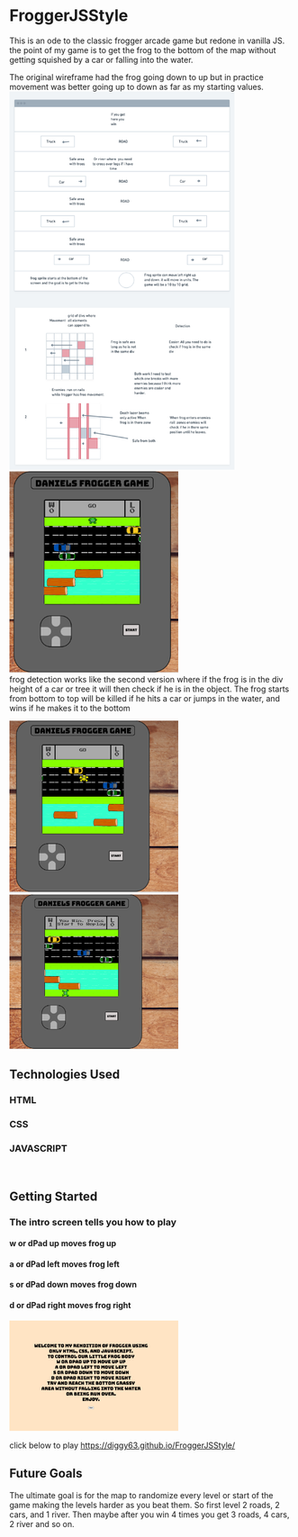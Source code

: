 <h1>FroggerJSStyle</h1>

<p style=”max-width: 600px;”>This is an ode to the classic frogger arcade game but redone in vanilla JS.
the point of my game is to get the frog to the bottom of the map without 
getting squished by a car or falling into the water.</p>

The original wireframe had the frog going down to up but in practice movement was
better going up to down as far as my starting values.
<img src="images/wireframe.png" width="400">
<img src="images/screenshotStart.png" width="300">
<br>
frog detection works like the second version where if the frog is in the div height 
of a car or tree it will then check if he is in the object.
The frog starts from bottom to top will be killed if he hits a car or jumps in the water,
and wins if he makes it to the bottom

<img src="images/screenshotDead.png" width="300">
<img src="images/screenshotWin.png" width="300">
<br>
<h2>Technologies Used</h2>
<h3>HTML</h3>
<h3>CSS</h3>
<h3>JAVASCRIPT</h3>
<br>
<h2>Getting Started</h2>
<h3>The intro screen tells you how to play</h3>
<h4>w or dPad up moves frog up</h2>
<h4>a or dPad left moves frog left</h4>
<h4>s or dPad down moves frog down</h4>
<h4>d or dPad right moves frog right</h4>

<img src="images/introScreen.png" width="300">

click below to play
https://diggy63.github.io/FroggerJSStyle/

<h2>Future Goals</h2>
The ultimate goal is for the map to randomize every level or start of the game making the levels harder as you beat them. So first level 2 roads, 2 cars, and 1 river. Then maybe after you win 4 times you get 3 roads, 4 cars, 2 river and so on.
